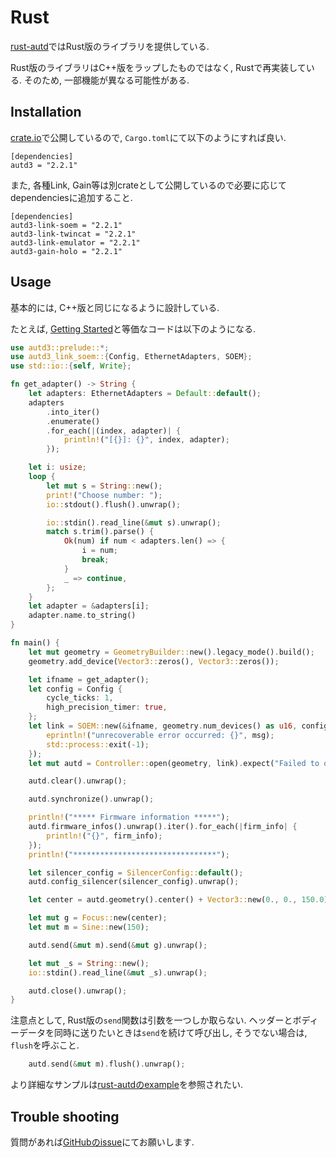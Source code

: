 # Rust

[rust-autd](https://github.com/shinolab/rust-autd)ではRust版のライブラリを提供している.

Rust版のライブラリはC++版をラップしたものではなく, Rustで再実装している.
そのため, 一部機能が異なる可能性がある.

## Installation

[crate.io](https://crates.io/crates/autd3)で公開しているので, `Cargo.toml`にて以下のようにすれば良い.

```
[dependencies]
autd3 = "2.2.1"
```

また, 各種Link, Gain等は別crateとして公開しているので必要に応じてdependenciesに追加すること.
```
[dependencies]
autd3-link-soem = "2.2.1"
autd3-link-twincat = "2.2.1"
autd3-link-emulator = "2.2.1"
autd3-gain-holo = "2.2.1"
```

## Usage

基本的には, C++版と同じになるように設計している.

たとえば, [Getting Started](../Users_Manual/getting_started.md)と等価なコードは以下のようになる.

```rust
use autd3::prelude::*;
use autd3_link_soem::{Config, EthernetAdapters, SOEM};
use std::io::{self, Write};

fn get_adapter() -> String {
    let adapters: EthernetAdapters = Default::default();
    adapters
        .into_iter()
        .enumerate()
        .for_each(|(index, adapter)| {
            println!("[{}]: {}", index, adapter);
        });

    let i: usize;
    loop {
        let mut s = String::new();
        print!("Choose number: ");
        io::stdout().flush().unwrap();

        io::stdin().read_line(&mut s).unwrap();
        match s.trim().parse() {
            Ok(num) if num < adapters.len() => {
                i = num;
                break;
            }
            _ => continue,
        };
    }
    let adapter = &adapters[i];
    adapter.name.to_string()
}

fn main() {
    let mut geometry = GeometryBuilder::new().legacy_mode().build();
    geometry.add_device(Vector3::zeros(), Vector3::zeros());

    let ifname = get_adapter();
    let config = Config {
        cycle_ticks: 1,
        high_precision_timer: true,
    };
    let link = SOEM::new(&ifname, geometry.num_devices() as u16, config, |msg| {
        eprintln!("unrecoverable error occurred: {}", msg);
        std::process::exit(-1);
    });
    let mut autd = Controller::open(geometry, link).expect("Failed to open");

    autd.clear().unwrap();

    autd.synchronize().unwrap();

    println!("***** Firmware information *****");
    autd.firmware_infos().unwrap().iter().for_each(|firm_info| {
        println!("{}", firm_info);
    });
    println!("********************************");

    let silencer_config = SilencerConfig::default();
    autd.config_silencer(silencer_config).unwrap();

    let center = autd.geometry().center() + Vector3::new(0., 0., 150.0);

    let mut g = Focus::new(center);
    let mut m = Sine::new(150);

    autd.send(&mut m).send(&mut g).unwrap();

    let mut _s = String::new();
    io::stdin().read_line(&mut _s).unwrap();

    autd.close().unwrap();
}
```

注意点として, Rust版の`send`関数は引数を一つしか取らない. 
ヘッダーとボディーデータを同時に送りたいときは`send`を続けて呼び出し, そうでない場合は, `flush`を呼ぶこと.
```rust
    autd.send(&mut m).flush().unwrap();
```

より詳細なサンプルは[rust-autdのexample](https://github.com/shinolab/rust-autd/tree/master/autd3-examples)を参照されたい.

## Trouble shooting

質問があれば[GitHubのissue](https://github.com/shinolab/rust-autd/issues)にてお願いします.
